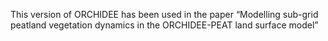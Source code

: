 This version of ORCHIDEE has been used in the paper “Modelling sub-grid peatland vegetation dynamics in the ORCHIDEE-PEAT land surface model”
